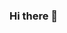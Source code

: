 ### Hi there 👋

<!--
**Tmantb3/Tmantb3** is a ✨ _special_ ✨ repository because its `README.md` (this file) appears on your GitHub profile.

Here are some ideas to get you started:

- 🔭 I’m currently working on ... Tech elevator prework
- 🌱 I’m currently learning ... Java on VScode
- 👯 I’m looking to collaborate on ... Learning java
- 🤔 I’m looking for help with ... Javascript job search.
- 💬 Ask me about ... Music and Videogames
- 📫 How to reach me: ... tommywbartley@gmail.com
- 😄 Pronouns: ... he/him
- ⚡ Fun fact: ... The Onepiece is real!!
-->
